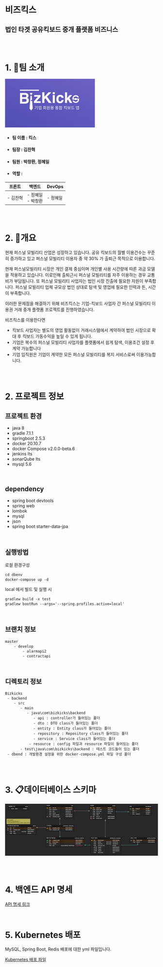 # 비즈킥스
## 법인 타겟 공유킥보드 중개 플랫폼 비즈니스
<br>
<br>




# 1. 👋팀 소개

![logo](./images/logo.png)


- #### 팀 이름 : 킥스
- #### 팀장 : 김찬혁
- #### 팀원 : 박창환, 정혜일
- #### 역할 :

| 프론트 | 백엔드 | DevOps |  
|---|---|---|
| - 김찬혁 | - 정혜일 </br> - 박창환| -  정혜일 |

</br></br>

# 2. 📝개요
현재 퍼스널 모빌리티 산업은 성장하고 있습니다. 공유 킥보드의 월별 이용건수는 꾸준히 증가하고 있고 퍼스널 모빌리티 이용자 중 약 30% 가 출퇴근 목적으로 이용합니다.

현재 퍼스널모빌리티 시장은 개인 결제 중심이며 개인별 사용 시간량에 따른 과금 모델을 적용하고 있습니다. 이로인해 출퇴근시 퍼스널 모빌리티를 자주 이용하는 경우 교통비가 부담됩니다.
또 퍼스널 모빌리티 사업자는 법인 시장 진출에 필요한 자원이 부족합니다. 퍼스널 모빌리티 업체 규모상 법인 상대로 탐색 및 영업에 필요한 인력과 돈, 시간이 부족합니다.

이러한 문제점을 해결하기 위해 비즈킥스는 기업-킥보드 사업자 간 퍼스널 모빌리티 이용권 거래 중개 플랫폼 프로젝트를 진행하였습니다.

비즈킥스를 이용한다면
- 킥보드 사업자는 별도의 영업 활동없이 거래시스템에서 계약하여 법인 시장으로 확대 후 킥보드 가동수익을 높일 수 있게 됩니다.
- 기업은 복수의 퍼스널 모빌리티 사업자를 플랫폼에서 쉽게 탐색, 이용조건 설정 후 계약 가능합니다
-  기업 임직원은 기업이 계약한 모든 퍼스널 모빌리티를 복지 서비스로써 이용가능합니다.

<br>
<br>


# 2. 프로젝트 정보
##  프로젝트 환경
- java 8
- gradle 7.1.1
- springboot 2.5.3
- docker 20.10.7
- docker Compose v2.0.0-beta.6
- jenkins lts
- sonarQube lts
- mysql 5.6

<br>

## dependency
- spring boot devtools
- spring web
- lombok
- mysql
- json
- spring boot starter-data-jpa

<br>

## 실행방법
로컬 환경구성
```
cd dbenv
docker-compose up -d
```

local 에서 빌드 및 실행 시
```
gradlew build -x test
gradlew bootRun --args='--spring.profiles.active=local'
```
<br>

## 브랜치 정보
```
master
    - develop
        - alarmapi2
        - contractapi
```
<br>

## 디렉토리 정보
```
Bizkicks
 - backend
    - src
       - main
          - java\com\bizkicks\backend
             - api : controller가 들어있는 폴더
             - dto : DTO class가 들어있는 폴더
             - entity : Entity class가 들어있는 폴더
             - repository : Repository class가 들어있는 폴더
             - service : Service class가 들어있는 폴더
           - resource : config 파일과 resource 파일이 들어있는 폴더
       - test\java\com\bizkicks\backend : 테스트 코드들이 있는 폴더
 - dbend : 개발환경 설정을 위한 docker-compose.yml 파일 구성 폴더
```
<br>
<br>


# 3. 📋데이터베이스 스키마

![dbschema](./images/dbschema.png)

<br>
<br>


# 4. 백엔드 API 명세

[API 명세 링크](https://github.com/hyelie/SWM-Bizkicks-API-specification)

<br>

# 5. Kubernetes 배포

MySQL, Spring Boot, Redis 배포에 대한 yml 파일입니다.

[Kubernetes 배포 파일](https://github.com/hyelie/SWM-Bizkicks-Kubernetes)

